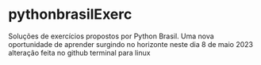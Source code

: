# pythonbrasilExerc
Soluções de exercícios propostos por Python Brasil.
Uma nova oportunidade de aprender surgindo no horizonte neste dia 8 de maio 2023
alteração feita no github terminal para linux
